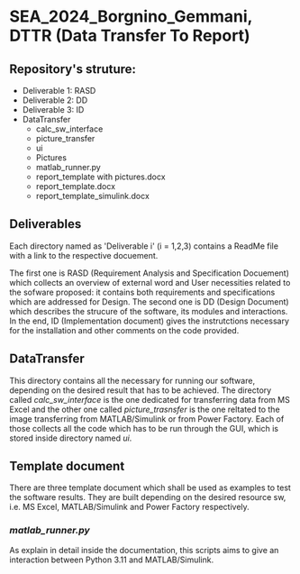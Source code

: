 # SEA_2024_Borgnino_Gemmani, DTTR (Data Transfer To Report)
 
## **Repository's struture**:
 - Deliverable 1: RASD 
 - Deliverable 2: DD
 - Deliverable 3: ID
 - DataTransfer
   - calc_sw_interface
   - picture_transfer
   - ui
   - Pictures
   * matlab_runner.py
   + report_template with pictures.docx
   + report_template.docx
   + report_template_simulink.docx

## Deliverables 

Each directory named as 'Deliverable i' (i = 1,2,3) contains a ReadMe file with a link to the respective docuement. 

The first one is RASD (Requirement Analysis and Specification Docuement) which collects an overview of external word and User necessities related to the sofware proposed: it contains both requirements and specifications which are addressed for Design. The second one is DD (Design Document) which describes the strucure of the software, its modules and interactions. In the end, ID (Implementation document) gives the instrutctions necessary for the installation and other comments on the code provided. 

## DataTransfer

This directory contains all the necessary for running our software, depending on the desired result that has to be achieved. The directory called *calc_sw_interface* is the one dedicated for transferring data from MS Excel and the other one called *picture_trasnsfer* is the one reltated to the image transferring from MATLAB/Simulink or from Power Factory. 
Each of those collects all the code which has to be run through the GUI, which is stored inside directory named _ui_. 

## Template document

There are three template document which shall be used as examples to test the software results. They are built depending on the desired resource sw, i.e. MS Excel, MATLAB/Simulink and Power Factory respectively. 

### *matlab_runner.py*

As explain in detail inside the documentation, this scripts aims to give an interaction between Python 3.11 and MATLAB/Simulink. 

